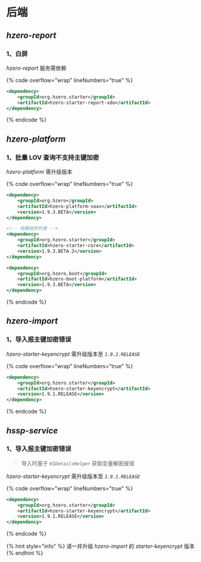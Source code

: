 # 后端

## _hzero-report_

### 1、白屏

_hzero-report_ 服务需依赖

{% code overflow="wrap" lineNumbers="true" %}
```xml
<dependency>
    <groupId>org.hzero.starter</groupId>
    <artifactId>hzero-starter-report-xdo</artifactId>
</dependency>
```
{% endcode %}

## _hzero-platform_

### 1、批量 LOV 查询不支持主键加密

_hzero-platform_ 需升级版本

{% code overflow="wrap" lineNumbers="true" %}
```xml
<dependency>
    <groupId>org.hzero</groupId>
    <artifactId>hzero-platform-saas</artifactId>
    <version>1.9.3.BETA</version>
</dependency>

<!-- 依赖组件列表 -->
<dependency>
    <groupId>org.hzero.starter</groupId>
    <artifactId>hzero-starter-core</artifactId>
    <version>1.9.3.BETA.2</version>
</dependency>

<dependency>
    <groupId>org.hzero.boot</groupId>
    <artifactId>hzero-boot-platform</artifactId>
    <version>1.9.3.BETA</version>
</dependency>
```
{% endcode %}

## _hzero-import_

### 1、导入报主键加密错误

_hzero-starter-keyencrypt_ 需升级版本至 _`1.9.1.RELEASE`_

{% code overflow="wrap" lineNumbers="true" %}
```xml
<dependency>
    <groupId>org.hzero.starter</groupId>
    <artifactId>hzero-starter-keyencrypt</artifactId>
    <version>1.9.1.RELEASE</version>
</dependency>
```
{% endcode %}

## _hssp-service_

### 1、导入报主键加密错误

> 导入时基于 _`H1DetailsHelper`_ 获取变量解密报错

_hzero-starter-keyencrypt_ 需升级版本至 _`1.9.1.RELEASE`_

{% code overflow="wrap" lineNumbers="true" %}
```xml
<dependency>
    <groupId>org.hzero.starter</groupId>
    <artifactId>hzero-starter-keyencrypt</artifactId>
    <version>1.9.1.RELEASE</version>
</dependency>
```
{% endcode %}

{% hint style="info" %}
请一并升级 _hzero-import_ 的 _starter-keyencrypt_ 版本
{% endhint %}



